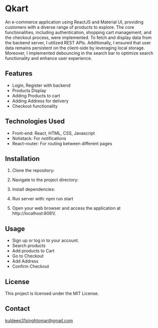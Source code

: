 # Qkart
An e-commerce application using ReactJS and Material UI, providing customers with a diverse range of products to explore. The core functionalities, including authentication, shopping cart management, and the checkout process, were implemented. To fetch and display data from the backend server, I utilized REST APIs. Additionally, I ensured that user data remains persistent on the client-side by leveraging local storage. Moreover, I implemented debouncing in the search bar to optimize search functionality and enhance user experience.

## Features
* Login, Register with backend
* Products Display
* Adding Products to cart
* Adding Address for delivery
* Checkout functionality

## Technologies Used
* Front-end: React, HTML, CSS, Javascript
* Notistack: For notifications
* React-router: For routing between different pages


## Installation
1. Clone the repository:

2. Navigate to the project directory:

3. Install dependencies:

4. Run server with: npm run start

5. Open your web browser and access the application at http://localhost:8081/.

## Usage
* Sign up or log in to your account.
* Search products
* Add products to Cart
* Go to Checkout
* Add Address
* Confirm Checkout


## License

This project is licensed under the MIT License.

## Contact
kuldeep31singhtomar@gmail.com